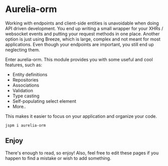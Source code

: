 # Aurelia-orm

Working with endpoints and client-side entities is unavoidable when doing API driven development. You end up writing a small wrapper for your XHRs / websocket events and putting your request methods in one place.
Another option is just using Breeze, which is large, complex and not meant for most applications. Even though your endpoints are important, you still end up neglecting them.

Enter aurelia-orm. This module provides you with some useful and cool features, such as:

* Entity definitions
* Repositories
* Associations
* Validation
* Type casting
* Self-populating select element
* More..

This makes it easier to focus on your application and organize your code.



`jspm i aurelia-orm`

## Enjoy
There's enough to read, so enjoy! Also, feel free to edit these pages if you happen to find a mistake or wish to add something.
